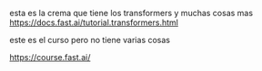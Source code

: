 esta es la crema que tiene los transformers y muchas cosas mas 
https://docs.fast.ai/tutorial.transformers.html


este es el curso pero no tiene varias cosas

https://course.fast.ai/

